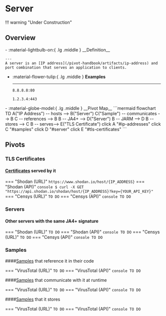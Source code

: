 # Server

!!! warning "Under Construction"

## Overview

<div class="grid cards" markdown>
-   :material-lightbulb-on:{ .lg .middle } __Definition__

    ---
	A server is an [IP address](/pivot-handbook/artifacts/ip-address) and port combination that serves an application to clients.

-   :material-flower-tulip:{ .lg .middle } __Examples__

    ---
    `8.8.8.8:80`
	
	`1.2.3.4:443`
</div>

<div class="grid cards" markdown>
-   :material-globe-model:{ .lg .middle } __Pivot Map__
	```mermaid
	flowchart TD
		A("IP Address") -- hosts --> B("Server")
		C("Sample") -- communicates --> B
		C -- references --> B
		B -- JA4+ --> D("Server")
		B -- JARM --> D
		B -- stores --> C
		B -- serves--> E("TLS Certificate")
		click A "#ip-addresses"
		click C "#samples"
		click D "#server"
		click E "#tls-certificates"
	```
</div>

## Pivots

### TLS Certificates

#### [Certificates](/pivot-handbook/artifacts/tls_certificate) served by it

=== "Shodan (URL)"
    ```
	https://www.shodan.io/host/{IP_ADDRESS}
    ```
=== "Shodan (API)"
    ``` console
	$ curl -X GET "https://api.shodan.io/shodan/host/{IP_ADDRESS}?key={YOUR_API_KEY}"
    ```
=== "Censys (URL)"
    ```
	TO DO
    ```
=== "Censys (API)"
    ``` console
	TO DO
    ```

### Servers

#### Other servers with the same JA4+ signature

=== "Shodan (URL)"
    ```
	TO DO
    ```
=== "Shodan (API)"
    ``` console
	TO DO
    ```
=== "Censys (URL)"
    ```
	TO DO
    ```
=== "Censys (API)"
    ``` console
	TO DO
    ```

### Samples

####[Samples](/pivot-handbook/artifacts/sample) that reference it in their code

=== "VirusTotal (URL)"
    ```
	TO DO
    ```
=== "VirusTotal (API)"
    ``` console
	TO DO
    ```

####[Samples](/pivot-handbook/artifacts/sample) that communicate with it at runtime

=== "VirusTotal (URL)"
    ```
	TO DO
    ```
=== "VirusTotal (API)"
    ``` console
	TO DO
    ```

####[Samples](/pivot-handbook/artifacts/sample) that it stores

=== "VirusTotal (URL)"
    ```
	TO DO
    ```
=== "VirusTotal (API)"
    ``` console
	TO DO
    ```